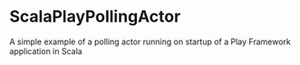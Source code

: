 # ScalaPlayPollingActor
A simple example of a polling actor running on startup of a Play Framework application in Scala